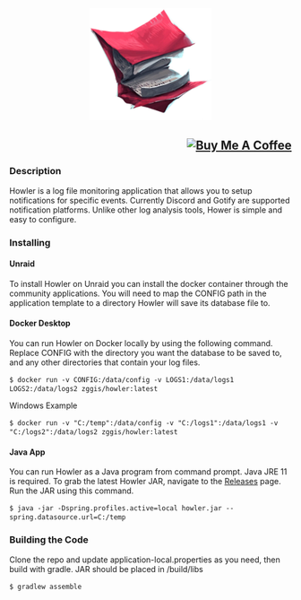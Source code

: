 <div align="center"><img height="200px" alt="logo" src="/favicon.webp?raw=true"/></div>

## <div align="right"><a href="https://www.buymeacoffee.com/zggis" target="_blank"><img src="https://cdn.buymeacoffee.com/buttons/default-orange.png" alt="Buy Me A Coffee" height="41" width="174"></a></div>

### Description
Howler is a log file monitoring application that allows you to setup notifications for specific events. Currently Discord and Gotify are supported notification platforms. Unlike other log analysis tools, Hower is simple and easy to configure.

### Installing
#### Unraid
To install Howler on Unraid you can install the docker container through the community applications. You will need to map the CONFIG path in the application template to a directory Howler will save its database file to.
#### Docker Desktop
You can run Howler on Docker locally by using the following command. Replace CONFIG with the directory you want the database to be saved to, and any other directories that contain your log files.
```
$ docker run -v CONFIG:/data/config -v LOGS1:/data/logs1 LOGS2:/data/logs2 zggis/howler:latest
```
Windows Example
```
$ docker run -v "C:/temp":/data/config -v "C:/logs1":/data/logs1 -v "C:/logs2":/data/logs2 zggis/howler:latest
```
#### Java App
You can run Howler as a Java program from command prompt. Java JRE 11 is required. To grab the latest Howler JAR, navigate to the <a href="https://github.com/Zggis/howler/releases">Releases</a> page. Run the JAR using this command.
```
$ java -jar -Dspring.profiles.active=local howler.jar --spring.datasource.url=C:/temp
```

### Building the Code
Clone the repo and update application-local.properties as you need, then build with gradle. JAR should be placed in /build/libs
```
$ gradlew assemble
```
